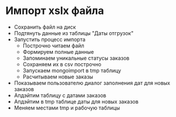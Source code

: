 Импорт xslx файла
=================

* Сохранить файл на диск
* Подтянуть данные из таблицы "Даты отгрузок"
* Запустить процесс импорта
  * Построчно читаем файл
  * Формируем полные данные
  * Запоминаем уникальные статусы заказов
  * Сохраняем их в csv построчно
  * Запускаем mongoimport в tmp таблицу
  * Расчитываем новые заказы
* Показываем пользователю диалог заполнения дат для новых заказов
* Апдэйтим таблицу с датами заказов
* Апдэйтим в tmp таблице даты для новых заказов
* Меняем местами tmp и рабочую таблицы